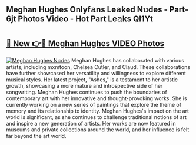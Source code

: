 ## Meghan Hughes Onlyf𝚊ns Le𝚊ked N𝚞des - Part-6jt Photos Video - Hot Part Le𝚊ks Ql1Yt

# <h2><a href="http://ab70503.deff.icu/?id=Meghan+Hughes">🔗 New 👉🔴 Meghan Hughes VIDEO Photos</a></h2>

[![Meghan Hughes N𝚞des](https://i.imgur.com/rIISA9y.gif)](http://ab70503.deff.icu/?id=Meghan+Hughes)
Meghan Hughes has collaborated with various artists, including mxmtoon, Chelsea Cutler, and Claud. These collaborations have further showcased her versatility and willingness to explore different musical styles. Her latest project, "Ashes," is a testament to her artistic growth, showcasing a more mature and introspective side of her songwriting. Meghan Hughes continues to push the boundaries of contemporary art with her innovative and thought-provoking works. She is currently working on a new series of paintings that explore the theme of memory and its relationship to identity. Meghan Hughes's impact on the art world is significant, as she continues to challenge traditional notions of art and inspire a new generation of artists. Her works are now featured in museums and private collections around the world, and her influence is felt far beyond the art world.
